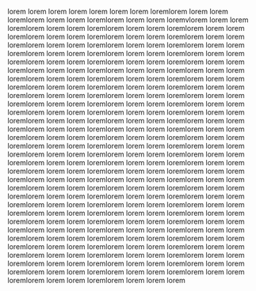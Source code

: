 lorem lorem lorem lorem lorem lorem lorem loremlorem lorem lorem loremlorem lorem lorem loremlorem lorem lorem loremvlorem lorem lorem loremlorem lorem lorem loremlorem lorem lorem loremlorem lorem lorem loremlorem lorem lorem loremlorem lorem lorem loremlorem lorem lorem loremlorem lorem lorem loremlorem lorem lorem loremlorem lorem lorem loremlorem lorem lorem loremlorem lorem lorem loremlorem lorem lorem loremlorem lorem lorem loremlorem lorem lorem loremlorem lorem lorem loremlorem lorem lorem loremlorem lorem lorem loremlorem lorem lorem loremlorem lorem lorem loremlorem lorem lorem loremlorem lorem lorem loremlorem lorem lorem loremlorem lorem lorem loremlorem lorem lorem loremlorem lorem lorem loremlorem lorem lorem loremlorem lorem lorem loremlorem lorem lorem loremlorem lorem lorem loremlorem lorem lorem loremlorem lorem lorem loremlorem lorem lorem loremlorem lorem lorem loremlorem lorem lorem loremlorem lorem lorem loremlorem lorem lorem loremlorem lorem lorem loremlorem lorem lorem loremlorem lorem lorem loremlorem lorem lorem loremlorem lorem lorem loremlorem lorem lorem loremlorem lorem lorem loremlorem lorem lorem loremlorem lorem lorem loremlorem lorem lorem loremlorem lorem lorem loremlorem lorem lorem loremlorem lorem lorem loremlorem lorem lorem loremlorem lorem lorem loremlorem lorem lorem loremlorem lorem lorem loremlorem lorem lorem loremlorem lorem lorem loremlorem lorem lorem loremlorem lorem lorem loremlorem lorem lorem loremlorem lorem lorem loremlorem lorem lorem loremlorem lorem lorem loremlorem lorem lorem loremlorem lorem lorem loremlorem lorem lorem loremlorem lorem lorem loremlorem lorem lorem loremlorem lorem lorem loremlorem lorem lorem loremlorem lorem lorem loremlorem lorem lorem loremlorem lorem lorem loremlorem lorem lorem loremlorem lorem lorem loremlorem lorem lorem loremlorem lorem lorem loremlorem lorem lorem loremlorem lorem lorem loremlorem lorem lorem loremlorem lorem lorem loremlorem lorem lorem loremlorem lorem lorem loremlorem lorem lorem loremlorem lorem lorem loremlorem lorem lorem loremlorem lorem lorem loremlorem lorem lorem loremlorem lorem lorem loremlorem lorem lorem loremlorem lorem lorem loremlorem lorem lorem loremlorem lorem lorem loremlorem lorem lorem lorem



